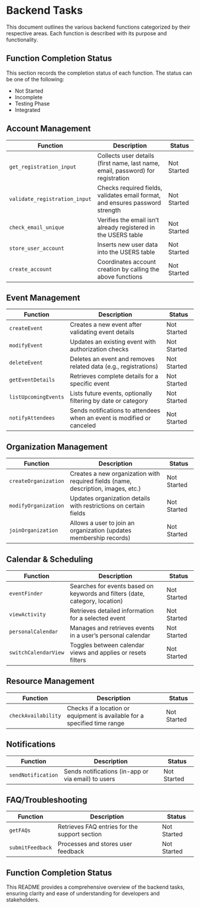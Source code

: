 # Backend Tasks

This document outlines the various backend functions categorized by their respective areas. Each function is described with its purpose and 
functionality.

## Function Completion Status

This section records the completion status of each function. The status can be one of the following:
- Not Started
- Incomplete
- Testing Phase
- Integrated

## Account Management

| Function                    | Description                                                                      | Status          |
|-----------------------------|----------------------------------------------------------------------------------|-----------------|
| `get_registration_input`    | Collects user details (first name, last name, email, password) for registration  | Not Started     |
| `validate_registration_input` | Checks required fields, validates email format, and ensures password strength  | Not Started     |
| `check_email_unique`        | Verifies the email isn’t already registered in the USERS table                   | Not Started     |
| `store_user_account`        | Inserts new user data into the USERS table                                       | Not Started     |
| `create_account`            | Coordinates account creation by calling the above functions                      | Not Started     |

## Event Management

| Function                    | Description                                                                      | Status          |
|-----------------------------|----------------------------------------------------------------------------------|-----------------|
| `createEvent`               | Creates a new event after validating event details                               | Not Started     |
| `modifyEvent`               | Updates an existing event with authorization checks                              | Not Started     |
| `deleteEvent`               | Deletes an event and removes related data (e.g., registrations)                  | Not Started     |
| `getEventDetails`           | Retrieves complete details for a specific event                                  | Not Started     |
| `listUpcomingEvents`        | Lists future events, optionally filtering by date or category                    | Not Started     |
| `notifyAttendees`           | Sends notifications to attendees when an event is modified or canceled           | Not Started     |

## Organization Management

| Function                    | Description                                                                      | Status          |
|-----------------------------|----------------------------------------------------------------------------------|-----------------|
| `createOrganization`        | Creates a new organization with required fields (name, description, images, etc.)| Not Started     |
| `modifyOrganization`        | Updates organization details with restrictions on certain fields                 | Not Started     |
| `joinOrganization`          | Allows a user to join an organization (updates membership records)               | Not Started     |

## Calendar & Scheduling

| Function                    | Description                                                                      | Status          |
|-----------------------------|----------------------------------------------------------------------------------|-----------------|
| `eventFinder`               | Searches for events based on keywords and filters (date, category, location)     | Not Started     |
| `viewActivity`              | Retrieves detailed information for a selected event                              | Not Started     |
| `personalCalendar`          | Manages and retrieves events in a user’s personal calendar                       | Not Started     |
| `switchCalendarView`        | Toggles between calendar views and applies or resets filters                     | Not Started     |

## Resource Management

| Function                    | Description                                                                      | Status          |
|-----------------------------|----------------------------------------------------------------------------------|-----------------|
| `checkAvailability`         | Checks if a location or equipment is available for a specified time range        | Not Started     |

## Notifications

| Function                    | Description                                                                      | Status          |
|-----------------------------|----------------------------------------------------------------------------------|-----------------|
| `sendNotification`          | Sends notifications (in-app or via email) to users                               | Not Started     |

## FAQ/Troubleshooting

| Function                    | Description                                                                      | Status          |
|-----------------------------|----------------------------------------------------------------------------------|-----------------|
| `getFAQs`                   | Retrieves FAQ entries for the support section                                    | Not Started     |
| `submitFeedback`            | Processes and stores user feedback                                               | Not Started     |

## Function Completion Status

This README provides a comprehensive overview of the backend tasks, ensuring clarity and ease of understanding for developers and stakeholders.
